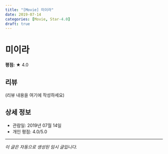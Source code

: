 ```yaml
---
title: "[Movie] 미이라"
date: 2019-07-14
categories: [Movie, Star-4.0]
draft: true
---
```


# 미이라

**평점:** ★ 4.0

## 리뷰

(리뷰 내용을 여기에 작성하세요)

## 상세 정보

- 관람일: 2019년 07월 14일
- 개인 평점: 4.0/5.0

---

*이 글은 자동으로 생성된 임시 글입니다.*
